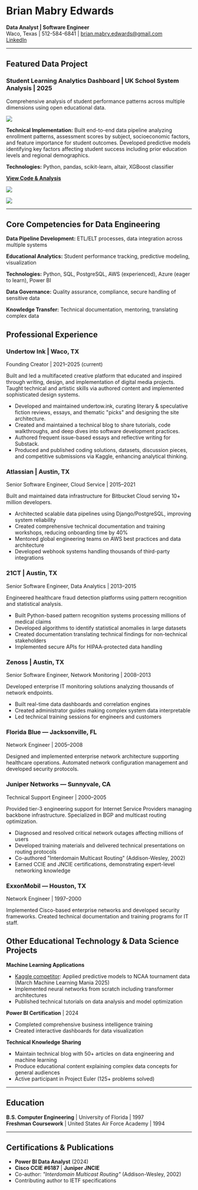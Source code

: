 # **Brian Mabry Edwards**

**Data Analyst | Software Engineer**  
Waco, Texas | 512-584-6841 | brian.mabry.edwards@gmail.com  
[LinkedIn](https://linkedin.com/in/brian-mabry-edwards)

---

## **Featured Data Project**

### Student Learning Analytics Dashboard | UK School System Analysis | 2025

Comprehensive analysis of student performance patterns across multiple dimensions using open educational data.

![](image1.png)

**Technical Implementation:** Built end-to-end data pipeline analyzing enrollment patterns, assessment scores by subject, socioeconomic factors, and feature importance for student outcomes. Developed predictive models identifying key factors affecting student success including prior education levels and regional demographics.

**Technologies:** Python, pandas, scikit-learn, altair, XGBoost classifier

[**View Code & Analysis**](https://colab.research.google.com/drive/1KLyhkvlwP2dWZrVcqOFciJIA9QWcoGlm)

![](image2.png)

![](image3.png)

---

## **Core Competencies for Data Engineering**

**Data Pipeline Development:** ETL/ELT processes, data integration across multiple systems

**Educational Analytics:** Student performance tracking, predictive modeling, visualization

**Technologies:** Python, SQL, PostgreSQL, AWS (experienced), Azure (eager to learn), Power BI

**Data Governance:** Quality assurance, compliance, secure handling of sensitive data

**Knowledge Transfer:** Technical documentation, mentoring, translating complex data

## **Professional Experience**

### Undertow Ink | Waco, TX

Founding Creator | 2021–2025 (current)

Built and led a multifaceted creative platform that educated and inspired through writing, design, and implementation of digital media projects. Taught technical and artistic skills via authored content and implemented sophisticated design systems.

* Developed and maintained undertow.ink, curating literary & speculative fiction reviews, essays, and thematic "picks" and designing the site architecture.  
* Created and maintained a technical blog to share tutorials, code walkthroughs, and deep dives into software development practices.  
* Authored frequent issue-based essays and reflective writing for Substack.  
* Produced and published coding solutions, datasets, discussion pieces, and competitive submissions via Kaggle, enhancing analytical thinking.

### Atlassian | Austin, TX

Senior Software Engineer, Cloud Service | 2015–2021

Built and maintained data infrastructure for Bitbucket Cloud serving 10+ million developers.

* Architected scalable data pipelines using Django/PostgreSQL, improving system reliability  
* Created comprehensive technical documentation and training workshops, reducing onboarding time by 40%  
* Mentored global engineering teams on AWS best practices and data architecture  
* Developed webhook systems handling thousands of third-party integrations

### 21CT | Austin, TX

Senior Software Engineer, Data Analytics | 2013–2015

Engineered healthcare fraud detection platforms using pattern recognition and statistical analysis.

* Built Python-based pattern recognition systems processing millions of medical claims  
* Developed algorithms to identify statistical anomalies in large datasets  
* Created documentation translating technical findings for non-technical stakeholders  
* Implemented secure APIs for HIPAA-protected data handling

### Zenoss | Austin, TX

Senior Software Engineer, Network Monitoring | 2008–2013

Developed enterprise IT monitoring solutions analyzing thousands of network endpoints.

* Built real-time data dashboards and correlation engines  
* Created administrator guides making complex system data interpretable  
* Led technical training sessions for engineers and customers

### Florida Blue — Jacksonville, FL

Network Engineer | 2005–2008

Designed and implemented enterprise network architecture supporting healthcare operations. Automated network configuration management and developed security protocols.

### Juniper Networks — Sunnyvale, CA

Technical Support Engineer | 2000–2005

Provided tier-3 engineering support for Internet Service Providers managing backbone infrastructure. Specialized in BGP and multicast routing optimization.

* Diagnosed and resolved critical network outages affecting millions of users  
* Developed training materials and delivered technical presentations on routing protocols  
* Co-authored "Interdomain Multicast Routing" (Addison-Wesley, 2002\)  
* Earned CCIE and JNCIE certifications, demonstrating expert-level networking knowledge

### ExxonMobil — Houston, TX

Network Engineer | 1997–2000

Implemented Cisco-based enterprise networks and developed security frameworks. Created technical documentation and training programs for IT staff.

## 

## **Other Educational Technology & Data Science Projects**

**Machine Learning Applications**

* [Kaggle competitor](https://www.kaggle.com/brianedwards/code): Applied predictive models to NCAA tournament data (March Machine Learning Mania 2025\)  
* Implemented neural networks from scratch including transformer architectures  
* Published technical tutorials on data analysis and model optimization

**Power BI Certification** | 2024

* Completed comprehensive business intelligence training  
* Created interactive dashboards for data visualization

**Technical Knowledge Sharing**

* Maintain technical blog with 50+ articles on data engineering and machine learning  
* Produce educational content explaining complex data concepts for general audiences  
* Active participant in Project Euler (125+ problems solved)

---

## **Education**

**B.S. Computer Engineering** | University of Florida | 1997  
**Freshman Coursework** | United States Air Force Academy | 1994

---

## **Certifications & Publications**

* **Power BI Data Analyst** (2024)  
* **Cisco CCIE \#6187** | **Juniper JNCIE**  
* Co-author: *"Interdomain Multicast Routing"* (Addison-Wesley, 2002\)  
* Contributing author to IETF specifications
